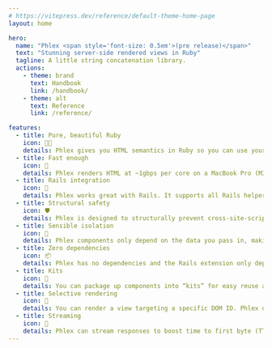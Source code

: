 ```yaml
---
# https://vitepress.dev/reference/default-theme-home-page
layout: home

hero:
  name: "Phlex <span style='font-size: 0.5em'>(pre release)</span>"
  text: "Stunning server-side rendered views in Ruby"
  tagline: A little string concatenation library.
  actions:
    - theme: brand
      text: Handbook
      link: /handbook/
    - theme: alt
      text: Reference
      link: /reference/

features:
  - title: Pure, beautiful Ruby
    icon: 🧑‍🍳
    details: Phlex gives you HTML semantics in Ruby so you can use your existing skills designing object-oriented views. Plus, you get to use tools like RubyLSP, Rubocop and Simplecov.
  - title: Fast enough
    icon: 🚀
    details: Phlex renders HTML at ~1gbps per core on a MacBook Pro (M3 Max) and it doesn’t slow down the more components you extract.
  - title: Rails integration
    icon: 🚂
    details: Phlex works great with Rails. It supports all Rails helpers and plays nicely with ViewComponent, ActionView, Stimulus, Turbo and Tailwind.
  - title: Structural safety
    icon: 🛡️
    details: Phlex is designed to structurally prevent cross-site-scripting (XSS) attacks by default.
  - title: Sensible isolation
    icon: 🧪
    details: Phlex components only depend on the data you pass in, making them easier to test and reuse.
  - title: Zero dependencies
    icon: 📦
    details: Phlex has no dependencies and the Rails extension only depends on Rails itself.
  - title: Kits
    icon: 🎒
    details: You can package up components into “kits” for easy reuse across projects. Kits can be shared with the community as Ruby gems or kept for internal use.
  - title: Selective rendering
    icon: 🔎
    details: You can render a view targeting a specific DOM ID. Phlex only does the work to render just the parts you want. This is great for partial Hotwire updates like Turbo Frames.
  - title: Streaming
    icon: 🌊
    details: Phlex can stream responses to boost time to first byte (TTFB). In some cases users can see the first static content before the database has even responded.
---
```

